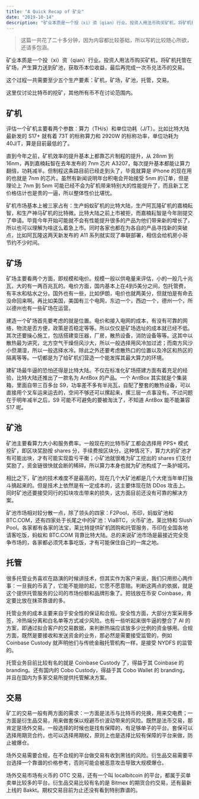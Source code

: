 ```yaml
---
title: "A Quick Recap of 矿业"
date: "2019-10-14"
description: "矿业本质是一个投（xi）资（qian）行业。投资人用法币购买矿机，将矿机托管在矿场，产生算力送到矿池，获取币本位收益，最后再完成一次币兑法币的交易。这个过程一共需要至少五个生产要素：矿机，矿场，矿池，托管，交易。"
---
```


> 这篇一共花了二十多分钟，因为内容都比较基础，所以写的比较随心所欲，还请多包涵。

矿业本质是一个投（xi）资（qian）行业。投资人用法币购买矿机，将矿机托管在矿场，产生算力送到矿池，获取币本位收益，最后再完成一次币兑法币的交易。

这个过程一共需要至少五个生产要素：矿机，矿场，矿池，托管，交易。

这里仅讨论比特币的挖矿，其他所有币不在讨论范围内。

## 矿机

评估一个矿机主要看两个参数：算力（TH/s）和单位功耗（J/T）。比如比特大陆最新发的 S17+ 就有着 73T 的标称算力和 2920W 的标称功率，单位功耗为 40J/T，算是目前最低的了。

直到今年之前，矿机效率的提升基本上都靠芯片制程的提升，从 28nm 到 16nm，再到嘉楠耘智在去年发布的 7nm 芯片 A3207，每次提升基本都能让算力翻倍，功耗减半。但制程这条路目前已经走到头了，毕竟就算是 iPhone 的现在用的也就是 7nm 的芯片。虽然有新闻说明年台积电会开始接受 5nm 的订单，但是理论上 7nm 到 5nm 可能已经不会为矿机带来特别大的性能提升了，而且新工艺价格估计也是贵的一逼，所以整体性价比堪忧。

矿机市场基本上被三家占有：生产蚂蚁矿机的比特大陆，生产阿瓦隆矿机的嘉楠耘智，和生产神马矿机的比特微。比特大陆之前上市被拒，而嘉楠耘智是今年刚提交了申请。毕竟今年开始可能就不会有性能提升很多的产品为他们带来新的增长了，所以也可以理解为啥这么着急上市。同时各家也都在为各自的产品寻找新的突破点，比如阿瓦隆这两天新发布的 A11 系列就实现了串联部署，相信会给机房小哥节约不少时间。

## 矿场

矿场主要看两个方面，即规模和电价。规模一般以供电量来评估，小的一般几十兆瓦，大的有一两百兆瓦的。电价方面，国内基本上在4到5美分之间，包托管费，有丰水和枯水之分。国外也有一些，比如伊朗，电价也就两美分，但就怕是有命去没命回来啊。再比如美国，美国有三个电网，东边一个，西边一个，德州一个，所以德州也有一些矿场在运营。

建造一个矿场首先要考虑的就是位置。电价和接入电网的成本，有没有可靠的网络，物流是否方便，政策是否稳定等等。所以仅仅是矿场选址的成本就已经不低。其次还要操心施工，包括搭建变压器，厂房，散热设备，消防设备等等。这其中以散热最为讲究，北方空气干燥但风沙大，所以一般选择用风冷加过滤；而南方风沙小但潮湿，所以一般选择水冷。除此之外还要考虑散热口的位置以及冷区和热区的隔离等等。一切都是为了给矿机们营造一个能发挥其最大算力的环境。

建矿场最牛逼的恐怕还得是比特大陆。不仅在标准化矿场搭建方面有着充足的经验，比特大陆还推出了一款名为 AntBox 的产品。一个 AntBox 其实就是个集装箱，里面自带三百多台 S9，功率差不多有半兆瓦，自配了整套的散热设备，可以直接用个叉车运来运去的，空间不够还可以摞起来，摞三层一点事没有。不过问题在于明年减半之后，S9 可能不可避免的要被淘汰了，不知道 AntBox 能不能兼容 S17 呢。

## 矿池

矿池主要看算力大小和服务费率。一般现在的比特币矿工都会选择用 PPS+ 模式挖矿，即区块奖励按 shares 分，手续费按区块分。这种情况下，算力大的矿池才有可能出块，才有可能实现盈亏平衡；小矿池就很难为矿工挖出的 shares 们支付奖励了，资金链很快就会断的稀碎。所以算力本身也就为矿池构成了一条护城河。

相比之下，矿池的技术难度不是最高的，现在几个大矿池都是几个大佬当年单打独斗搞起来的。但是技术上依然是有一定成本的，这主要体现在防 DDos 攻击上。同时矿池还要接受同行的扣块攻击带来的损失，这方面目前还没有可靠的解决方案。

矿池市场相对较分散一点，除了领头的四家：F2Pool，币印，蚂蚁矿池和 BTC.COM，还有四家处于长尾之中的矿池：ViaBTC，火币矿池，莱比特和 Slush Pool。各家都有各家的法宝，莱比特提供矿机团购和托管服务，币印在全国各地请客吃饭，蚂蚁和 BTC.COM 背靠比特大陆。总的来说矿池市场是最接近完全竞争市场的，各家都必须凭本事吃饭，才有可能保住自己的一席之地。

## 托管

很多托管业务喜欢在路演的时候讲技术，但其实作为客户来说，我们只用担心两件事：一旦我的币丢了，它能不能赔的起，它愿不愿意赔。判断这两点的依据，就是这个提供托管服务的公司的市场份额和品牌形象了。把钱放在币安 Coinbase，肯定要比放在抹茶靠谱的多。

托管业务的成本主要来自于安全性的保证和合规。安全性方面，大部分方案采用多签，冷热端分离和白名单等方式减少风险。也有一些听起来很牛逼的整合了 AI 的方案，即通过拟合客户的交易数据，来判断热端应该放多少比例的资金够用。合规方面，既然是要接收和发送资金的业务，那必然是需要接受监管的，例如 Coinbase Custody 就声明他们与传统金融托管机构一样，是接受 NYDFS 的监管的。

托管业务目前比较有名的就是 Coinbase Custody 了，得益于其 Coinbase 的 branding。还有国内的 Cobo Custody，得益于其 Cobo Wallet 的 branding，并且在国内为多家交易所提供托管解决方案。

## 交易

矿工的交易一般有两方面的需求：一方面是法币与比特币的兑换，用来交电费；一方面是衍生品交易，用来做套保以规避币价波动带来的风险。既然是法币交易，那肯定是场外交易。一般选择的时候也是找有保障的，有足够单子的平台。套保可以选择用期货合约，也可以选择用期权，原则上也是选择比较有保障的平台来做，防止被爆仓。

场外交易需要合规，在不合规的平台做交易有收到黑钱的风险。衍生品交易需要平台选择一个靠谱的价格参考，否则可能会被恶意攻击导致大规模爆仓。

场外交易市场有火币的 OTC 交易，还有一个叫 localbitcoin 的平台，都属于买单卖单比较多的平台。衍生品交易比较有名的是 Bitmex 的期货合约交易，还有最新上线的 Bakkt。期权交易目前为止还没有看到特别靠谱的。